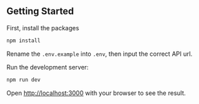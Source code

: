 ## Getting Started

First, install the packages

```bash
npm install
```

Rename the `.env.example` into `.env`, then input the correct API url.

Run the development server:

```bash
npm run dev
```

Open [http://localhost:3000](http://localhost:3000) with your browser to see the result.
